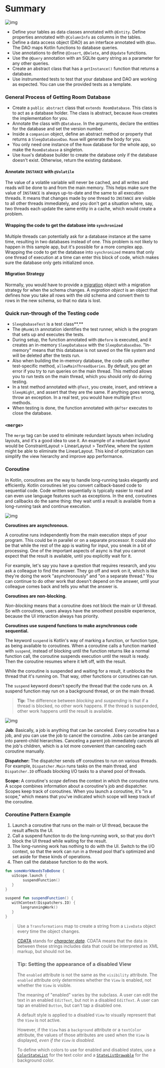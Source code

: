 Summary
==================================

![img](https://codelabs.developers.google.com/codelabs/kotlin-android-training-room-database/img/c4a598be115aa77a.png)

- Define your tables as data classes annotated with `@Entity`. Define properties annotated with `@ColumnInfo` as columns in the tables.
- Define a data access object (DAO) as an interface annotated with `@Dao`. The DAO maps Kotlin functions to database queries.
- Use annotations to define `@Insert`, `@Delete`, and `@Update` functions.
- Use the `@Query` annotation with an SQLite query string as a parameter for any other queries.
- Create an abstract class that has a `getInstance()` function that returns a database.
- Use instrumented tests to test that your database and DAO are working as expected. You can use the provided tests as a template.

### General Process of Getting Room Database

- Create a `public abstract` class that `extends RoomDatabase`. This class is to act as a database holder. The class is abstract, because `Room` creates the implementation for you.
- Annotate the class with `@Database`. In the arguments, declare the entities for the database and set the version number.
- Inside a `companion` object, define an abstract method or property that returns a `SleepDatabaseDao`. `Room` will generate the body for you.
- You only need one instance of the `Room` database for the whole app, so make the `RoomDatabase` a singleton.
- Use `Room`'s database builder to create the database only if the database doesn't exist. Otherwise, return the existing database.

#### Annotate `INSTANCE` with `@Volatile`

The value of a volatile variable will never be cached, and all writes and reads will be done to and from the main memory. This helps make sure the value of `INSTANCE` is always up-to-date and the same to all execution threads. It means that changes made by one thread to `INSTANCE` are visible to all other threads immediately, and you don't get a situation where, say, two threads each update the same entity in a cache, which would create a problem.

#### Wrapping the code to get the database into `synchronized`

Multiple threads can potentially ask for a database instance at the same time, resulting in two databases instead of one. This problem is not likely to happen in this sample app, but it's possible for a more complex app. Wrapping the code to get the database into `synchronized` means that only one thread of execution at a time can enter this block of code, which makes sure the database only gets initialized once.

#### Migration Strategy

Normally, you would have to provide a [migration](https://medium.com/androiddevelopers/understanding-migrations-with-room-f01e04b07929) object with a migration strategy for when the schema changes. A *migration object* is an object that defines how you take all rows with the old schema and convert them to rows in the new schema, so that no data is lost.

### Quick run-through of the Testing code

- `SleepDabaseTest` is a test class**.**
- The `@RunWith` annotation identifies the test runner, which is the program that sets up and executes the tests.
- During setup, the function annotated with `@Before` is executed, and it creates an in-memory `SleepDatabase` with the `SleepDatabaseDao`. "In-memory" means that this database is not saved on the file system and will be deleted after the tests run.
- Also when building the in-memory database, the code calls another test-specific method, `allowMainThreadQueries`. By default, you get an error if you try to run queries on the main thread. This method allows you to run tests on the main thread, which you should only do during testing.
- In a test method annotated with `@Test`, you create, insert, and retrieve a `SleepNight`, and assert that they are the same. If anything goes wrong, throw an exception. In a real test, you would have multiple `@Test` methods.
- When testing is done, the function annotated with `@After` executes to close the database.

### `<merge>`

The `merge` tag can be used to eliminate redundant layouts when including layouts, and it's a good idea to use it. An example of a redundant layout would be ConstraintLayout > LinearLayout > TextView, where the system might be able to eliminate the LinearLayout. This kind of optimization can simplify the view hierarchy and improve app performance.

### Coroutine

In Kotlin, coroutines are the way to handle long-running tasks elegantly and efficiently. Kotlin coroutines let you convert callback-based code to sequential code. Code written sequentially is typically easier to read and can even use language features such as exceptions. In the end, coroutines and callbacks do the same thing: they wait until a result is available from a long-running task and continue execution.

![img](https://codelabs.developers.google.com/codelabs/kotlin-android-training-coroutines-and-room/img/952b19bd8601a7a5.png)

**Coroutines are asynchronous.**

A coroutine runs independently from the main execution steps of your program. This could be in parallel or on a separate processor. It could also be that while the rest of the app is waiting for input, you sneak in a bit of processing. One of the important aspects of async is that you cannot expect that the result is available, until you explicitly wait for it.

For example, let's say you have a question that requires research, and you ask a colleague to find the answer. They go off and work on it, which is like they're doing the work "asynchronously" and "on a separate thread." You can continue to do other work that doesn't depend on the answer, until your colleague comes back and tells you what the answer is.

**Coroutines are non-blocking.**

*Non-blocking* means that a coroutine does not block the main or UI thread. So with coroutines, users always have the smoothest possible experience, because the UI interaction always has priority.

**Coroutines use suspend functions to make asynchronous code sequential.**

The keyword `suspend` is Kotlin's way of marking a function, or function type, as being available to coroutines. When a coroutine calls a function marked with `suspend`, instead of blocking until the function returns like a normal function call, the coroutine suspends execution until the result is ready. Then the coroutine resumes where it left off, with the result.

While the coroutine is suspended and waiting for a result, it unblocks the thread that it's running on. That way, other functions or coroutines can run.

The `suspend` keyword doesn't specify the thread that the code runs on. A suspend function may run on a background thread, or on the main thread.

> **Tip:** The difference between *blocking* and *suspending* is that if a thread is blocked, no other work happens. If the thread is suspended, other work happens until the result is available.

![img](https://codelabs.developers.google.com/codelabs/kotlin-android-training-coroutines-and-room/img/ce77d98e12909f3e.png)

**Job**: Basically, a job is anything that can be canceled. Every coroutine has a job, and you can use the job to cancel the coroutine. Jobs can be arranged into parent-child hierarchies. Canceling a parent job immediately cancels all the job's children, which is a lot more convenient than canceling each coroutine manually.

**Dispatcher:** The dispatcher sends off coroutines to run on various threads. For example, `Dispatcher.Main` runs tasks on the main thread, and `Dispatcher.IO` offloads blocking I/O tasks to a shared pool of threads.

**Scope:** A coroutine's *scope* defines the context in which the coroutine runs. A scope combines information about a coroutine's job and dispatcher. Scopes keep track of coroutines. When you launch a coroutine, it's "in a scope," which means that you've indicated which scope will keep track of the coroutine.

### Coroutine Pattern Example

1. Launch a coroutine that runs on the main or UI thread, because the result affects the UI.
2. Call a suspend function to do the long-running work, so that you don't block the UI thread while waiting for the result.
3. The long-running work has nothing to do with the UI. Switch to the I/O context, so that the work can run in a thread pool that's optimized and set aside for these kinds of operations.
4. Then call the database function to do the work.

```kotlin
fun someWorkNeedsToBeDone {
   uiScope.launch {
        suspendFunction()
   }
}

suspend fun suspendFunction() {
   withContext(Dispatchers.IO) {
       longrunningWork()
   }
}
```

> Use a `Transformations` map to create a string from a `LiveData` object every time the object changes.

> [CDATA](http://www.w3.org/TR/REC-xml/#sec-cdata-sect) stands for [*character data*](http://www.w3.org/TR/REC-xml/#dt-chardata). CDATA means that the data in between these strings includes data that could be interpreted as XML markup, but should not be.

> ### Tip: Setting the appearance of a disabled View
>
> The `enabled` attribute is not the same as the `visibility` attribute. The `enabled` attribute only determines whether the `View` is enabled, not whether the `View` is visible.
>
> The meaning of "enabled" varies by the subclass. A user can edit the text in an enabled `EditText`, but not in a disabled `EditText`. A user can tap an enabled `Button`, but can't tap a disabled one.
>
> A default style is applied to a disabled `View` to visually represent that the `View` is not active.
>
> However, if the `View` has a `background` attribute or a `textColor` attribute, the values of those attributes are used when the `View` is displayed, *even if the* *`View`* *is disabled.*
>
> To define which colors to use for enabled and disabled states, use a [`ColorStateList`](https://developer.android.com/guide/topics/resources/color-list-resource) for the text color and a [`StateListDrawable`](https://developer.android.com/guide/topics/resources/drawable-resource#StateList) for the background color.